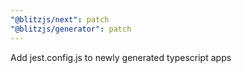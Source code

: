 ```yaml
---
"@blitzjs/next": patch
"@blitzjs/generator": patch
---
```


Add jest.config.js to newly generated typescript apps
